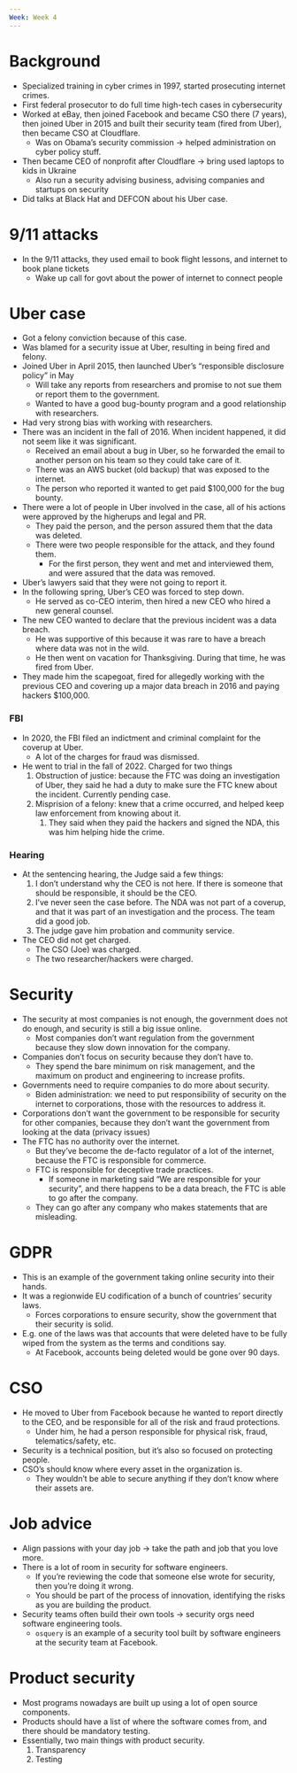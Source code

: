 ```yaml
---
Week: Week 4
---
```

# Background

- Specialized training in cyber crimes in 1997, started prosecuting internet crimes.
- First federal prosecutor to do full time high-tech cases in cybersecurity
- Worked at eBay, then joined Facebook and became CSO there (7 years), then joined Uber in 2015 and built their security team (fired from Uber), then became CSO at Cloudflare.
    - Was on Obama’s security commission → helped administration on cyber policy stuff.
- Then became CEO of nonprofit after Cloudflare → bring used laptops to kids in Ukraine
    - Also run a security advising business, advising companies and startups on security
- Did talks at Black Hat and DEFCON about his Uber case.

# 9/11 attacks

- In the 9/11 attacks, they used email to book flight lessons, and internet to book plane tickets
    - Wake up call for govt about the power of internet to connect people

# Uber case

- Got a felony conviction because of this case.
- Was blamed for a security issue at Uber, resulting in being fired and felony.
- Joined Uber in April 2015, then launched Uber’s “responsible disclosure policy” in May
    - Will take any reports from researchers and promise to not sue them or report them to the government.
    - Wanted to have a good bug-bounty program and a good relationship with researchers.
- Had very strong bias with working with researchers.
- There was an incident in the fall of 2016. When incident happened, it did not seem like it was significant.
    - Received an email about a bug in Uber, so he forwarded the email to another person on his team so they could take care of it.
    - There was an AWS bucket (old backup) that was exposed to the internet.
    - The person who reported it wanted to get paid $100,000 for the bug bounty.
- There were a lot of people in Uber involved in the case, all of his actions were approved by the higherups and legal and PR.
    - They paid the person, and the person assured them that the data was deleted.
    - There were two people responsible for the attack, and they found them.
        - For the first person, they went and met and interviewed them, and were assured that the data was removed.
- Uber’s lawyers said that they were not going to report it.
- In the following spring, Uber’s CEO was forced to step down.
    - He served as co-CEO interim, then hired a new CEO who hired a new general counsel.
- The new CEO wanted to declare that the previous incident was a data breach.
    - He was supportive of this because it was rare to have a breach where data was not in the wild.
    - He then went on vacation for Thanksgiving. During that time, he was fired from Uber.
- They made him the scapegoat, fired for allegedly working with the previous CEO and covering up a major data breach in 2016 and paying hackers $100,000.

### FBI

- In 2020, the FBI filed an indictment and criminal complaint for the coverup at Uber.
    - A lot of the charges for fraud was dismissed.
- He went to trial in the fall of 2022. Charged for two things
    1. Obstruction of justice: because the FTC was doing an investigation of Uber, they said he had a duty to make sure the FTC knew about the incident. Currently pending case.
    2. Misprision of a felony: knew that a crime occurred, and helped keep law enforcement from knowing about it.
        1. They said when they paid the hackers and signed the NDA, this was him helping hide the crime.

### Hearing

- At the sentencing hearing, the Judge said a few things:
    1. I don’t understand why the CEO is not here. If there is someone that should be responsible, it should be the CEO.
    2. I’ve never seen the case before. The NDA was not part of a coverup, and that it was part of an investigation and the process. The team did a good job.
    3. The judge gave him probation and community service.
- The CEO did not get charged.
    - The CSO (Joe) was charged.
    - The two researcher/hackers were charged.

# Security

- The security at most companies is not enough, the government does not do enough, and security is still a big issue online.
    - Most companies don’t want regulation from the government because they slow down innovation for the company.
- Companies don’t focus on security because they don’t have to.
    - They spend the bare minimum on risk management, and the maximum on product and engineering to increase profits.
- Governments need to require companies to do more about security.
    - Biden administration: we need to put responsibility of security on the internet to corporations, those with the resources to address it.
- Corporations don’t want the government to be responsible for security for other companies, because they don’t want the government from looking at the data (privacy issues)
- The FTC has no authority over the internet.
    - But they’ve become the de-facto regulator of a lot of the internet, because the FTC is responsible for commerce.
    - FTC is responsible for deceptive trade practices.
        - If someone in marketing said “We are responsible for your security”, and there happens to be a data breach, the FTC is able to go after the company.
    - They can go after any company who makes statements that are misleading.

# GDPR

- This is an example of the government taking online security into their hands.
- It was a regionwide EU codification of a bunch of countries’ security laws.
    - Forces corporations to ensure security, show the government that their security is solid.
- E.g. one of the laws was that accounts that were deleted have to be fully wiped from the system as the terms and conditions say.
    - At Facebook, accounts being deleted would be gone over 90 days.

# CSO

- He moved to Uber from Facebook because he wanted to report directly to the CEO, and be responsible for all of the risk and fraud protections.
    - Under him, he had a person responsible for physical risk, fraud, telematics/safety, etc.
- Security is a technical position, but it’s also so focused on protecting people.
- CSO’s should know where every asset in the organization is.
    - They wouldn’t be able to secure anything if they don’t know where their assets are.

# Job advice

- Align passions with your day job → take the path and job that you love more.
- There is a lot of room in security for software engineers.
    - If you’re reviewing the code that someone else wrote for security, then you’re doing it wrong.
    - You should be part of the process of innovation, identifying the risks as you are building the product.
- Security teams often build their own tools → security orgs need software engineering tools.
    - `osquery` is an example of a security tool built by software engineers at the security team at Facebook.

# Product security

- Most programs nowadays are built up using a lot of open source components.
- Products should have a list of where the software comes from, and there should be mandatory testing.
- Essentially, two main things with product security.
    1. Transparency
    2. Testing